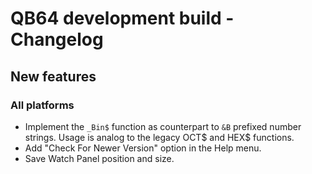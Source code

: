 # QB64 development build - Changelog

## New features
### All platforms
- Implement the `_Bin$` function as counterpart to `&B` prefixed number strings. Usage is analog to the legacy OCT$ and HEX$ functions.
- Add "Check For Newer Version" option in the Help menu.
- Save Watch Panel position and size.

<!--- 
### Windows

### macOS

### Linux
--->

<!---
## Fixes
### All platforms

### Windows

### macOS

### Linux

--->
